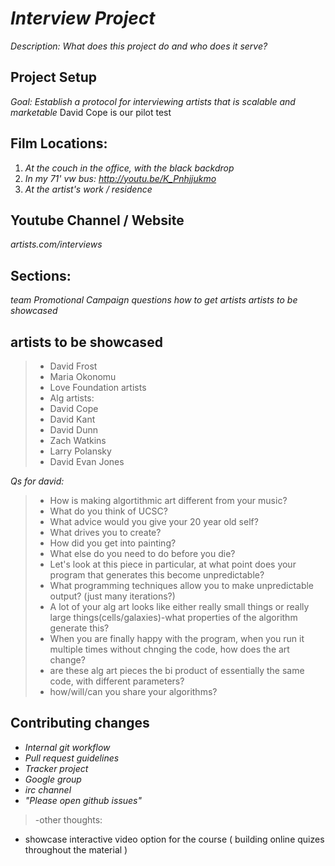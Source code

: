 # _Interview Project_

_Description: What does this project do and who does it serve?_

## Project Setup

_Goal: Establish a protocol for interviewing artists that is scalable and marketable_
David Cope is our pilot test 


## Film Locations:

1. _At the couch in the office, with the black backdrop_
2. _In my 71' vw bus: http://youtu.be/K_Pnhjjukmo_
3. _At the artist's work / residence_

## Youtube Channel / Website

_artists.com/interviews_

## Sections:
_team_
_Promotional Campaign_
_questions_
_how to get artists_
_artists to be showcased_

## artists to be showcased 
> - David Frost
> - Maria Okonomu
> - Love Foundation artists
> - Alg artists:
> - David Cope
> - David Kant
> - David Dunn
> - Zach Watkins
> - Larry Polansky
> - David Evan Jones

_Qs for david:_
> - How is making algortithmic art different from your music?
> - What do you think of UCSC?
> - What advice would you give your 20 year old self?
> - What drives you to create?
> - How did you get into painting?
> - What else do you need to do before you die?
> - Let's look at this piece in particular, at what point does your program that generates this become unpredictable?
> - What programming techniques allow you to make unpredictable output? (just many iterations?)
> - A lot of your alg art looks like either really small things or really large things(cells/galaxies)-what properties of the algorithm generate this?
> - When you are finally happy with the program, when you run it multiple times without chnging the code, how does the art change?
> - are these alg art pieces the bi product of essentially the same code, with different parameters?
> - how/will/can you share your algorithms?

## Contributing changes

- _Internal git workflow_
- _Pull request guidelines_
- _Tracker project_
- _Google group_
- _irc channel_
- _"Please open github issues"_


> -other thoughts:
- showcase interactive video option for the course ( building online quizes throughout the material )